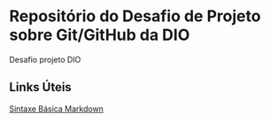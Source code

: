 # Repositório do Desafio de Projeto sobre Git/GitHub da DIO

Desafio projeto DIO

## Links  Úteis
[Sintaxe Básica Markdown](https://www.markdownguide.org/basic-syntax/)
